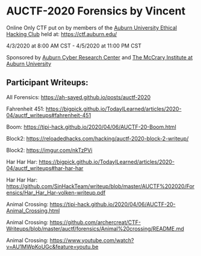# AUCTF-2020 Forensics by Vincent

Online Only CTF put on by members of the [Auburn University Ethical Hacking Club](https://ehc.auburn.edu) held at: https://ctf.auburn.edu/ 

4/3/2020 at 8:00 AM CST - 4/5/2020 at 11:00 PM CST

Sponsored by [Auburn Cyber Research Center](http://cyber.auburn.edu) and [The McCrary Institute at Auburn University](http://mccrary.auburn.edu/)

Participant Writeups:
--

All Forensics: https://ah-sayed.github.io/posts/auctf-2020

Fahrenheit 451: https://bigpick.github.io/TodayILearned/articles/2020-04/auctf_writeups#fahrenheit-451

Boom: https://tipi-hack.github.io/2020/04/06/AUCTF-20-Boom.html

Block2: https://reloadedhacks.com/hacking/auctf-2020-block-2-writeup/

Block2: https://imgur.com/nkTzPVi

Har Har Har: https://bigpick.github.io/TodayILearned/articles/2020-04/auctf_writeups#har-har-har

Har Har Har: https://github.com/SinHackTeam/writeup/blob/master/AUCTF%202020/Forensics/Har_Har_Har-volken-writeup.pdf

Animal Crossing: https://tipi-hack.github.io/2020/04/06/AUCTF-20-Animal_Crossing.html

Animal Crossing: https://github.com/archercreat/CTF-Writeups/blob/master/auctf/forensics/Animal%20crossing/README.md

Animal Crossing: https://www.youtube.com/watch?v=AU1MWpKoUGc&feature=youtu.be
